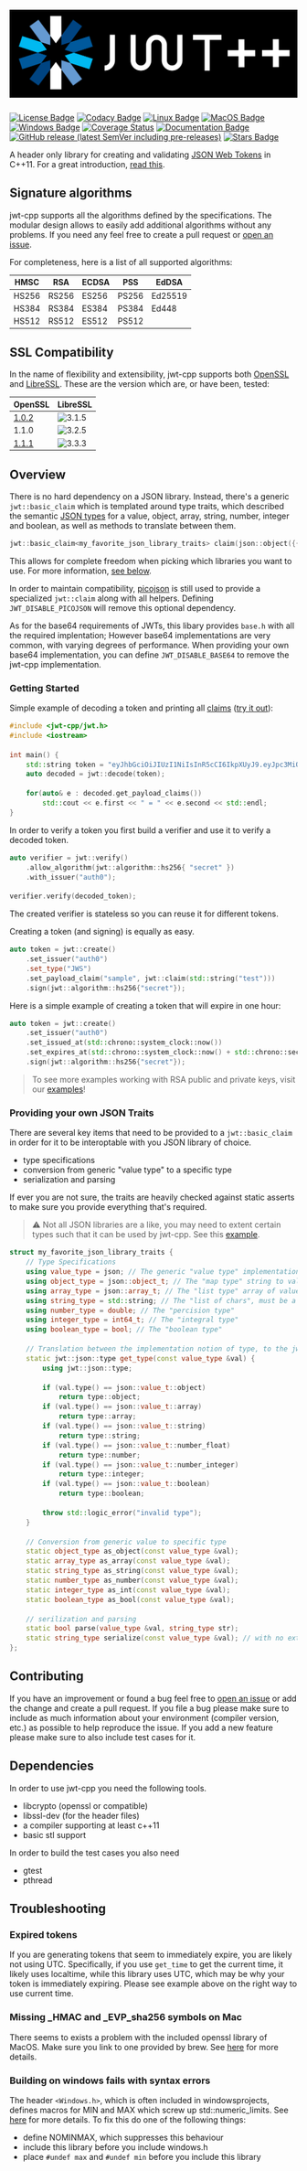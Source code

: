 # ![logo](https://raw.githubusercontent.com/Thalhammer/jwt-cpp/master/.github/logo.svg)

[![License Badge](https://img.shields.io/github/license/Thalhammer/jwt-cpp)](https://github.com/Thalhammer/jwt-cpp/blob/master/LICENSE)
[![Codacy Badge](https://api.codacy.com/project/badge/Grade/5f7055e294744901991fd0a1620b231d)](https://app.codacy.com/app/Thalhammer/jwt-cpp?utm_source=github.com&utm_medium=referral&utm_content=Thalhammer/jwt-cpp&utm_campaign=Badge_Grade_Settings)
[![Linux Badge][Linux]][Cross-Platform]
[![MacOS Badge][MacOS]][Cross-Platform]
[![Windows Badge][Windows]][Cross-Platform]
[![Coverage Status](https://coveralls.io/repos/github/Thalhammer/jwt-cpp/badge.svg?branch=master)](https://coveralls.io/github/Thalhammer/jwt-cpp?branch=master)
[![Documentation Badge](https://img.shields.io/badge/Documentation-master-blue)](https://thalhammer.github.io/jwt-cpp/)
[![GitHub release (latest SemVer including pre-releases)](https://img.shields.io/github/v/release/Thalhammer/jwt-cpp?include_prereleases)](https://github.com/Thalhammer/jwt-cpp/releases)
[![Stars Badge](https://img.shields.io/github/stars/Thalhammer/jwt-cpp)](https://github.com/Thalhammer/jwt-cpp/stargazers)

[Linux]: https://img.shields.io/endpoint?url=https://raw.githubusercontent.com/Thalhammer/jwt-cpp/badges/cross-platform/ubuntu-latest/shields.json
[MacOS]: https://img.shields.io/endpoint?url=https://raw.githubusercontent.com/Thalhammer/jwt-cpp/badges/cross-platform/macos-latest/shields.json
[Windows]: https://img.shields.io/endpoint?url=https://raw.githubusercontent.com/Thalhammer/jwt-cpp/badges/cross-platform/windows-latest/shields.json
[Cross-Platform]: https://github.com/Thalhammer/jwt-cpp/actions?query=workflow%3A%22Cross-Platform+CI%22

A header only library for creating and validating [JSON Web Tokens](https://tools.ietf.org/html/rfc7519) in C++11. For a great introduction, [read this](https://jwt.io/introduction/).

## Signature algorithms

jwt-cpp supports all the algorithms defined by the specifications. The modular design allows to easily add additional algorithms without any problems. If you need any feel free to create a pull request or [open an issue](https://github.com/Thalhammer/jwt-cpp/issues/new).

For completeness, here is a list of all supported algorithms:

| HMSC  | RSA   | ECDSA | PSS   | EdDSA   |
| ----- | ----- | ----- | ----- | ------- |
| HS256 | RS256 | ES256 | PS256 | Ed25519 |
| HS384 | RS384 | ES384 | PS384 | Ed448   |
| HS512 | RS512 | ES512 | PS512 |         |

## SSL Compatibility

In the name of flexibility and extensibility, jwt-cpp supports both [OpenSSL](https://github.com/openssl/openssl) and [LibreSSL](https://github.com/libressl-portable/portable). These are the version which are, or have been, tested:

| OpenSSL        | LibreSSL        |
| -------------- | --------------- |
| [1.0.2][1.0.2] | ![3.1.5][l3.1]  |
| 1.1.0          | ![3.2.5][l3.2]  |
| [1.1.1][1.1.1] | ![3.3.3][l3.3]  |

[1.0.2]: https://travis-ci.com/github/Thalhammer/jwt-cpp
[1.1.1]: https://github.com/Thalhammer/jwt-cpp/actions?query=workflow%3A%22Coverage+CI%22
[l3.1]: https://img.shields.io/endpoint?url=https://raw.githubusercontent.com/Thalhammer/jwt-cpp/badges/libressl/3.1.5/shields.json
[l3.2]: https://img.shields.io/endpoint?url=https://raw.githubusercontent.com/Thalhammer/jwt-cpp/badges/libressl/3.2.5/shields.json
[l3.3]: https://img.shields.io/endpoint?url=https://raw.githubusercontent.com/Thalhammer/jwt-cpp/badges/libressl/3.3.3/shields.json

## Overview

There is no hard dependency on a JSON library. Instead, there's a generic `jwt::basic_claim` which is templated around type traits, which described the semantic [JSON types](https://json-schema.org/understanding-json-schema/reference/type.html) for a value, object, array, string, number, integer and boolean, as well as methods to translate between them.

```cpp
jwt::basic_claim<my_favorite_json_library_traits> claim(json::object({{"json", true},{"example", 0}}));
```

This allows for complete freedom when picking which libraries you want to use. For more information, [see below](#providing-your-own-json-traits-your-traits).

In order to maintain compatibility, [picojson](https://github.com/kazuho/picojson) is still used to provide a specialized `jwt::claim` along with all helpers. Defining `JWT_DISABLE_PICOJSON` will remove this optional dependency.

As for the base64 requirements of JWTs, this libary provides `base.h` with all the required implentation; However base64 implementations are very common, with varying degrees of performance. When providing your own base64 implementation, you can define `JWT_DISABLE_BASE64` to remove the jwt-cpp implementation.

### Getting Started

Simple example of decoding a token and printing all [claims](https://tools.ietf.org/html/rfc7519#section-4) ([try it out](https://github.com/Thalhammer/jwt-cpp/tree/master/example/print-claims.cpp)):

```cpp
#include <jwt-cpp/jwt.h>
#include <iostream>

int main() {
    std::string token = "eyJhbGciOiJIUzI1NiIsInR5cCI6IkpXUyJ9.eyJpc3MiOiJhdXRoMCJ9.AbIJTDMFc7yUa5MhvcP03nJPyCPzZtQcGEp-zWfOkEE";
    auto decoded = jwt::decode(token);

    for(auto& e : decoded.get_payload_claims())
        std::cout << e.first << " = " << e.second << std::endl;
}
```

In order to verify a token you first build a verifier and use it to verify a decoded token.

```cpp
auto verifier = jwt::verify()
    .allow_algorithm(jwt::algorithm::hs256{ "secret" })
    .with_issuer("auth0");

verifier.verify(decoded_token);
```

The created verifier is stateless so you can reuse it for different tokens.

Creating a token (and signing) is equally as easy.

```cpp
auto token = jwt::create()
    .set_issuer("auth0")
    .set_type("JWS")
    .set_payload_claim("sample", jwt::claim(std::string("test")))
    .sign(jwt::algorithm::hs256{"secret"});
```

Here is a simple example of creating a token that will expire in one hour:

```cpp
auto token = jwt::create()
    .set_issuer("auth0")
    .set_issued_at(std::chrono::system_clock::now())
    .set_expires_at(std::chrono::system_clock::now() + std::chrono::seconds{3600})
    .sign(jwt::algorithm::hs256{"secret"});
```

> To see more examples working with RSA public and private keys, visit our [examples](https://github.com/Thalhammer/jwt-cpp/tree/master/example)!

### Providing your own JSON Traits

There are several key items that need to be provided to a `jwt::basic_claim` in order for it to be interoptable with you JSON library of choice.

* type specifications
* conversion from generic "value type" to a specific type
* serialization and parsing

If ever you are not sure, the traits are heavily checked against static asserts to make sure you provide everything that's required.

> :warning: Not all JSON libraries are a like, you may need to extent certain types such that it can be used by jwt-cpp. See this [example](https://github.com/Thalhammer/jwt-cpp/blob/ac3de9e69bc698a464dacb256a1b50512843f092/tests/jsoncons/JsonconsTest.cpp).

```cpp
struct my_favorite_json_library_traits {
    // Type Specifications
    using value_type = json; // The generic "value type" implementation, most libraries have one
    using object_type = json::object_t; // The "map type" string to value
    using array_type = json::array_t; // The "list type" array of values
    using string_type = std::string; // The "list of chars", must be a narrow char
    using number_type = double; // The "percision type"
    using integer_type = int64_t; // The "integral type"
    using boolean_type = bool; // The "boolean type"

    // Translation between the implementation notion of type, to the jwt::json::type equivilant
    static jwt::json::type get_type(const value_type &val) {
        using jwt::json::type;

        if (val.type() == json::value_t::object)
            return type::object;
        if (val.type() == json::value_t::array)
            return type::array;
        if (val.type() == json::value_t::string)
            return type::string;
        if (val.type() == json::value_t::number_float)
            return type::number;
        if (val.type() == json::value_t::number_integer)
            return type::integer;
        if (val.type() == json::value_t::boolean)
            return type::boolean;

        throw std::logic_error("invalid type");
    }

    // Conversion from generic value to specific type
    static object_type as_object(const value_type &val);
    static array_type as_array(const value_type &val);
    static string_type as_string(const value_type &val);
    static number_type as_number(const value_type &val);
    static integer_type as_int(const value_type &val);
    static boolean_type as_bool(const value_type &val);

    // serilization and parsing
    static bool parse(value_type &val, string_type str);
    static string_type serialize(const value_type &val); // with no extra whitespace, padding or indentation
};
```

## Contributing

If you have an improvement or found a bug feel free to [open an issue](https://github.com/Thalhammer/jwt-cpp/issues/new) or add the change and create a pull request. If you file a bug please make sure to include as much information about your environment (compiler version, etc.) as possible to help reproduce the issue. If you add a new feature please make sure to also include test cases for it.

## Dependencies

In order to use jwt-cpp you need the following tools.

* libcrypto (openssl or compatible)
* libssl-dev (for the header files)
* a compiler supporting at least c++11
* basic stl support

In order to build the test cases you also need

* gtest
* pthread

## Troubleshooting

### Expired tokens

If you are generating tokens that seem to immediately expire, you are likely not using UTC. Specifically,
if you use `get_time` to get the current time, it likely uses localtime, while this library uses UTC,
which may be why your token is immediately expiring. Please see example above on the right way to use current time.

### Missing \_HMAC and \_EVP_sha256 symbols on Mac

There seems to exists a problem with the included openssl library of MacOS. Make sure you link to one provided by brew.
See [here](https://github.com/Thalhammer/jwt-cpp/issues/6) for more details.

### Building on windows fails with syntax errors

The header `<Windows.h>`, which is often included in windowsprojects, defines macros for MIN and MAX which screw up std::numeric_limits.
See [here](https://github.com/Thalhammer/jwt-cpp/issues/5) for more details. To fix this do one of the following things:

* define NOMINMAX, which suppresses this behaviour
* include this library before you include windows.h
* place `#undef max` and `#undef min` before you include this library
